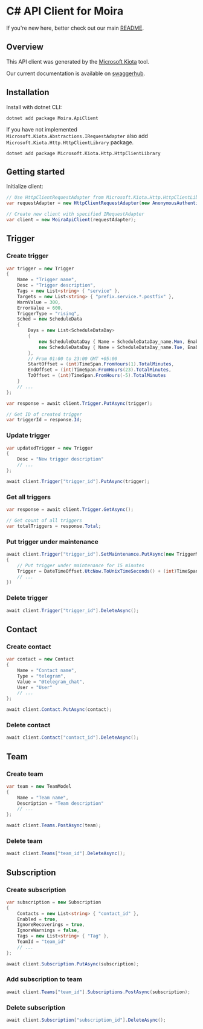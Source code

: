 # C# API Client for Moira

If you're new here, better check out our main [README](https://github.com/moira-alert/moira/blob/master/README.md).

## Overview

This API client was generated by the [Microsoft Kiota](https://aka.ms/kiota/docs) tool.

Our current documentation is available on [swaggerhub](https://app.swaggerhub.com/apis/Moira/moira-alert/master).

## Installation

Install with dotnet CLI:

```text
dotnet add package Moira.ApiClient
```

If you have not implemented `Microsoft.Kiota.Abstractions.IRequestAdapter` also add `Microsoft.Kiota.Http.HttpClientLibrary` package.

```text
dotnet add package Microsoft.Kiota.Http.HttpClientLibrary
```

## Getting started

Initialize client:

```csharp
// Use HttpClientRequestAdapter from Microsoft.Kiota.Http.HttpClientLibrary or your own implementation
var requestAdapter = new HttpClientRequestAdapter(new AnonymousAuthenticationProvider());

// Create new client with specified IRequestAdapter
var client = new MoiraApiClient(requestAdapter);
```

## Trigger

### Create trigger

```csharp
var trigger = new Trigger
{
    Name = "Trigger name",
    Desc = "Trigger description",
    Tags = new List<string> { "service" },
    Targets = new List<string> { "prefix.service.*.postfix" },
    WarnValue = 300,
    ErrorValue = 600,
    TriggerType = "rising",
    Sched = new ScheduleData
    {
        Days = new List<ScheduleDataDay>
        {
            new ScheduleDataDay { Name = ScheduleDataDay_name.Mon, Enabled = true },
            new ScheduleDataDay { Name = ScheduleDataDay_name.Tue, Enabled = false }
        },
        // From 01:00 to 23:00 GMT +05:00
        StartOffset = (int)TimeSpan.FromHours(1).TotalMinutes,
        EndOffset = (int)TimeSpan.FromHours(23).TotalMinutes,
        TzOffset = (int)TimeSpan.FromHours(-5).TotalMinutes
    }
    // ...
};

var response = await client.Trigger.PutAsync(trigger);

// Get ID of created trigger
var triggerId = response.Id;
```

### Update trigger

```csharp
var updatedTrigger = new Trigger
{
    Desc = "New trigger description"
    // ...
};

await client.Trigger["trigger_id"].PutAsync(trigger);
```

### Get all triggers

```csharp
var response = await client.Trigger.GetAsync();

// Get count of all triggers
var totalTriggers = response.Total;
```

### Put trigger under maintenance

```csharp
await client.Trigger["trigger_id"].SetMaintenance.PutAsync(new TriggerMaintenance
{
    // Put trigger under maintenance for 15 minutes
    Trigger = DateTimeOffset.UtcNow.ToUnixTimeSeconds() + (int)TimeSpan.FromMinutes(15).TotalSeconds
    // ...
})
```

### Delete trigger

```csharp
await client.Trigger["trigger_id"].DeleteAsync();
```

## Contact

### Create contact

```csharp
var contact = new Contact
{
    Name = "Contact name",
    Type = "telegram",
    Value = "@telegram_chat",
    User = "User"
    // ...
};

await client.Contact.PutAsync(contact);
```

### Delete contact

```csharp
await client.Contact["contact_id"].DeleteAsync();
```

## Team

### Create team

```csharp
var team = new TeamModel
{
    Name = "Team name",
    Description = "Team description"
    // ...
};

await client.Teams.PostAsync(team);
```

### Delete team

```csharp
await client.Teams["team_id"].DeleteAsync();
```

## Subscription

### Create subscription

```csharp
var subscription = new Subscription
{
    Contacts = new List<string> { "contact_id" },
    Enabled = true,
    IgnoreRecoverings = true,
    IgnoreWarnings = false,
    Tags = new List<string> { "Tag" },
    TeamId = "team_id"
    // ...
};

await client.Subscription.PutAsync(subscription);
```

### Add subscription to team

```csharp
await client.Teams["team_id"].Subscriptions.PostAsync(subscription);
```

### Delete subscription

```csharp
await client.Subscription["subscription_id"].DeleteAsync();
```
